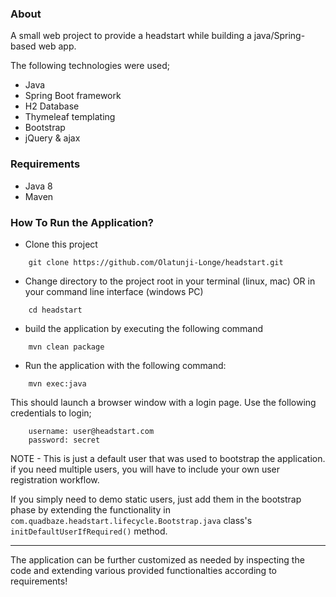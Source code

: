 ### About

A small web project to provide a headstart while building a java/Spring-based web app.

The following technologies were used;
- Java
- Spring Boot framework
- H2 Database 
- Thymeleaf templating
- Bootstrap
- jQuery & ajax

### Requirements
- Java 8
- Maven

### How To Run the Application?
- Clone this project 
```$xslt
    git clone https://github.com/Olatunji-Longe/headstart.git
```
- Change directory to the project root in your terminal (linux, mac) OR in your command line interface (windows PC)
```$xslt
    cd headstart
```
- build the application by executing the following command
```$xslt
    mvn clean package
```

- Run the application with the following command:
```$xslt
    mvn exec:java
```

This should launch a browser window with a login page. Use the following credentials to login;
```$xslt
    username: user@headstart.com
    password: secret
```

NOTE - This is just a default user that was used to bootstrap the application. if you need multiple users, 
you will have to include your own user registration workflow.

If you simply need to demo static users, just add them in the bootstrap phase by extending the functionality in
`com.quadbaze.headstart.lifecycle.Bootstrap.java` class's `initDefaultUserIfRequired()` method.


---

The application can be further customized as needed by inspecting the code and extending various provided functionalties according to requirements!
